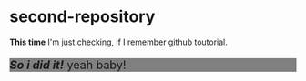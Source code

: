 # second-repository

<b>This time</b> I'm just checking, if I remember github toutorial. 
<p style = "background-color: grey; font-size: 20px;"><b><i>So i did it!</i></b> yeah baby!</p>

